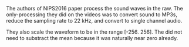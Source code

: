 The authors of NIPS2016 paper process the sound waves in the raw. The only-processing they did on the videos was to convert sound to MP3s, reduce the sampling rate to 22 kHz, and convert to single channel audio.

They also scale the waveform to be in the range [-256. 256]. The did not need to substract the mean because it was naturally near zero already.
